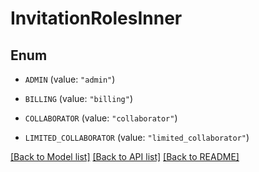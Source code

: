 # InvitationRolesInner

## Enum


* `ADMIN` (value: `"admin"`)

* `BILLING` (value: `"billing"`)

* `COLLABORATOR` (value: `"collaborator"`)

* `LIMITED_COLLABORATOR` (value: `"limited_collaborator"`)


[[Back to Model list]](../README.md#documentation-for-models) [[Back to API list]](../README.md#documentation-for-api-endpoints) [[Back to README]](../README.md)


